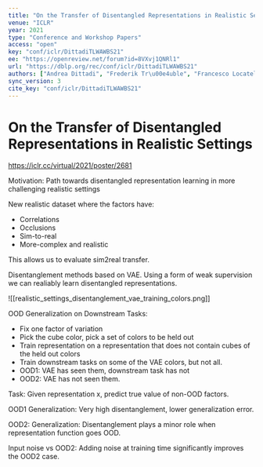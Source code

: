 ```yaml
---
title: "On the Transfer of Disentangled Representations in Realistic Settings."
venue: "ICLR"
year: 2021
type: "Conference and Workshop Papers"
access: "open"
key: "conf/iclr/DittadiTLWAWBS21"
ee: "https://openreview.net/forum?id=8VXvj1QNRl1"
url: "https://dblp.org/rec/conf/iclr/DittadiTLWAWBS21"
authors: ["Andrea Dittadi", "Frederik Tr\u00e4uble", "Francesco Locatello", "Manuel Wuthrich", "Vaibhav Agrawal", "Ole Winther", "Stefan Bauer", "Bernhard Sch\u00f6lkopf"]
sync_version: 3
cite_key: "conf/iclr/DittadiTLWAWBS21"
---
```

# On the Transfer of Disentangled Representations in Realistic Settings

https://iclr.cc/virtual/2021/poster/2681

Motivation: Path towards disentangled representation learning in more challenging realistic settings

New realistic dataset where the factors have:
 - Correlations
 - Occlusions
 - Sim-to-real
 - More-complex and realistic


This allows us to evaluate sim2real transfer.

Disentanglement methods based on VAE. Using a form of weak supervision we can realiably learn disentangled representations.

![[realistic_settings_disentanglement_vae_training_colors.png]]

OOD Generalization on Downstream Tasks:
 - Fix one factor of variation
 - Pick the cube color, pick a set of colors to be held out
 - Train representation on a representation that does not contain cubes of the held out colors
 - Train downstream tasks on some of the VAE colors, but not all.
 - OOD1: VAE has seen them, downstream task has not
 - OOD2: VAE has not seen them.

 Task: Given representation x, predict true value of non-OOD factors.

 OOD1 Generalization: Very high disentanglement, lower generalization error.

 OOD2: Generalization: Disentanglement plays a minor role when representation function goes OOD.

 Input noise vs OOD2: Adding noise at training time significantly improves the OOD2 case.